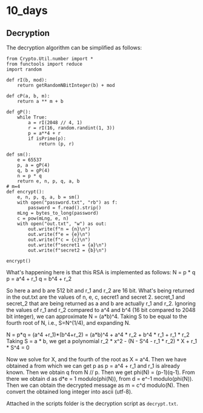 # 10_days

## Decryption

The decryption algorithm can be simplified as follows:
```
from Crypto.Util.number import *
from functools import reduce
import random

def rI(b, mod):
    return getRandomNBitInteger(b) + mod

def cP(a, b, m):
    return a ** m + b

def gP():
    while True:
        a = rI(2048 // 4, 1)
        r = rI(16, random.randint(1, 3))
        p = a**4 + r
        if isPrime(p):
            return (p, r)

def sm():
    e = 65537
    p, a = gP(4)
    q, b = gP(4)
    n = p * q
    return e, n, p, q, a, b
# m=4
def encrypt():
    e, n, p, q, a, b = sm()
    with open("password.txt", "rb") as f:
        password = f.read().strip()
    mLng = bytes_to_long(password)
    c = pow(mLng, e, n)
    with open("out.txt", "w") as out:
        out.write(f"n = {n}\n")
        out.write(f"e = {e}\n")
        out.write(f"c = {c}\n")
        out.write(f"secret1 = {a}\n")
        out.write(f"secret2 = {b}\n")

encrypt()
```

What's happening here is that this RSA is implemented as follows:
N = p * q
p = a^4 + r_1
q = b^4 + r_2

So here a and b are 512 bit and r_1 and r_2 are 16 bit.
What's being returned in the out.txt are the values of n, e, c, secret1 and secret 2. secret_1 and secret_2 that are being returned as a and b are actually r_1 and r_2. 
Ignoring the values of r_1 and r_2 compared to a^4 and b^4 (16 bit compared to 2048 bit integer), we can approximate N = (a\*b)^4.
Taking S to be equal to the fourth root of N, i.e., S=N^(1/4), and expanding N.

N = p\*q = (a^4 +r_1)\*(b^4+r_2) = (a\*b)^4 + a^4 * r_2 + b^4 * r_1 + r_1 * r_2
Taking S = a * b, we get a polynomial 
r_2 * x^2 - (N - S^4 - r_1 * r_2) * X + r_1 * S^4 = 0

Now we solve for X, and the fourth of the root as X = a^4. 
Then we have obtained a from which we can get p as p = a^4 + r_1 and r_1 is already known. Then we obtain q from N // p. Then we get phi(N) = (p-1)(q-1). From there we obtain d as d\*e = 1 modulo(phi(N)), from d = e^-1 modulo(phi(N)).
Then we can obtain the decrypted message as m = c^d modulo(N).
Then convert the obtained long integer into ascii (utf-8).

Attached in the scripts folder is the decryption script as `decrypt.txt`.
